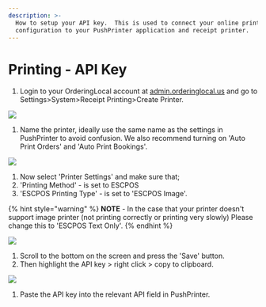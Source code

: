 ```yaml
---
description: >-
  How to setup your API key.  This is used to connect your online printing
  configuration to your PushPrinter application and receipt printer.
---
```


# Printing - API Key

1. Login to your OrderingLocal account at [admin.orderinglocal.us](https://admin.orderinglocal.us) and go to Settings&gt;System&gt;Receipt Printing&gt;Create Printer.

![](../.gitbook/assets/1-create-printer.png)

1. Name the printer, ideally use the same name as the settings in PushPrinter to avoid confusion. We also recommend turning on 'Auto Print Orders' and 'Auto Print Bookings'.

![](../.gitbook/assets/untitled%20%282%29.png)

1. Now select 'Printer Settings' and make sure that;
2. 'Printing Method' - is set to ESCPOS
3. 'ESCPOS Printing Type' - is set to 'ESCPOS Image'.

{% hint style="warning" %}
**NOTE** - In the case that your printer doesn't support image printer \(not printing correctly or printing very slowly\) Please change this to 'ESCPOS Text Only'.
{% endhint %}

![](../.gitbook/assets/untitled-1%20%282%29.png)

1. Scroll to the bottom on the screen and press the 'Save' button.
2. Then highlight the API key &gt; right click &gt; copy to clipboard.

![](../.gitbook/assets/untitled-2%20%283%29.png)

1. Paste the API key into the relevant API field in PushPrinter.

